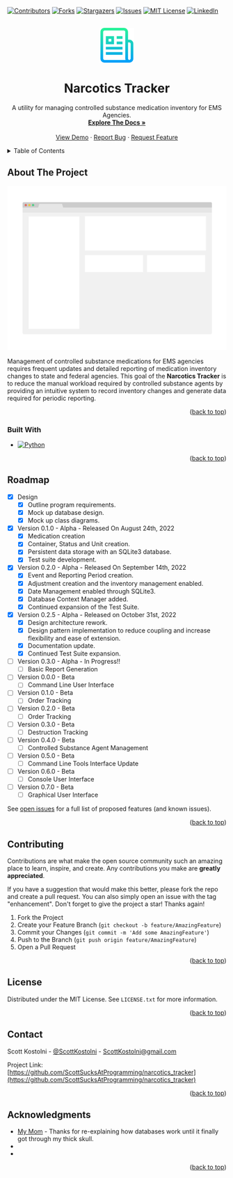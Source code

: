 <div id="top"></div>
<!--
*** Thanks for checking out the Best-README-Template. If you have a suggestion
*** that would make this better, please fork the repo and create a pull request
*** or simply open an issue with the tag "enhancement".
*** Don't forget to give the project a star!
*** Thanks again! Now go create something AMAZING! :D
-->

<!-- PROJECT SHIELDS -->
<!--
*** I'm using markdown "reference style" links for readability.
*** Reference links are enclosed in brackets [ ] instead of parentheses ( ).
*** See the bottom of this document for the declaration of the reference variables
*** for contributors-url, forks-url, etc. This is an optional, concise syntax you may use.
*** https://www.markdownguide.org/basic-syntax/#reference-style-links
-->

[![Contributors][contributors-shield]][contributors-url]
[![Forks][forks-shield]][forks-url] [![Stargazers][stars-shield]][stars-url]
[![Issues][issues-shield]][issues-url]
[![MIT License][license-shield]][license-url]
[![LinkedIn][linkedin-shield]][linkedin-url]

<!-- PROJECT LOGO -->
<br />
<div align="center">
  <a href="https://github.com/ScottSucksAtProgramming/narcotics_tracker">
    <img src="assets/logo.png" alt="Logo" width="80" height="80">
  </a>

<h1 align="center">Narcotics Tracker</h1>

  <p align="center">
    A utility for managing controlled substance medication inventory for EMS Agencies.
    <br />
    <a href="https://github.com/ScottSucksAtProgramming/narcotics_tracker"><strong>Explore The Docs »</strong></a>
    <br />
    <br />
    <a href="https://github.com/ScottSucksAtProgramming/narcotics_tracker">View Demo</a>
    ·
    <a href="https://github.com/ScottSucksAtProgramming/narcotics_tracker/issues">Report Bug</a>
    ·
    <a href="https://github.com/ScottSucksAtProgramming/narcotics_tracker/issues">Request Feature</a>
  </p>
</div>

<!-- TABLE OF CONTENTS -->
<details>
  <summary>Table of Contents</summary>
  <ol>
    <li>
      <a href="#about-the-project">About The Project</a>
      <ul>
        <li><a href="#built-with">Built With</a></li>
      </ul>
    </li>
    <li>
      <a href="#getting-started">Getting Started</a>
      <ul>
        <li><a href="#prerequisites">Prerequisites</a></li>
        <li><a href="#installation">Installation</a></li>
      </ul>
    </li>
    <li><a href="#usage">Usage</a></li>
    <li><a href="#roadmap">Roadmap</a></li>
    <li><a href="#contributing">Contributing</a></li>
    <li><a href="#license">License</a></li>
    <li><a href="#contact">Contact</a></li>
    <li><a href="#acknowledgments">Acknowledgments</a></li>
  </ol>
</details>

<!-- ABOUT THE PROJECT -->

## About The Project

[![Product Name Screen Shot][product-screenshot]](https://example.com)

Management of controlled substance medications for EMS agencies requires
frequent updates and detailed reporting of medication inventory changes to
state and federal agencies. This goal of the **Narcotics Tracker** is to reduce
the manual workload required by controlled substance agents by providing an
intuitive system to record inventory changes and generate data required for
periodic reporting.

<p align="right">(<a href="#top">back to top</a>)</p>

### Built With

-   [![Python][python.org]][python-url]

<p align="right">(<a href="#top">back to top</a>)</p>

<!-- GETTING STARTED -->

<!-- ## Getting Started

This is an example of how you may give instructions on setting up your project
locally. To get a local copy up and running follow these simple example steps. -->

<!-- ### Prerequisites

This is an example of how to list things you need to use the software and how
to install them.

-   npm
    ```sh
    npm install npm@latest -g
    ``` -->

<!-- ### Installation

1. Get a free API Key at [https://example.com](https://example.com)
2. Clone the repo
    ```sh
    git clone https://github.com/ScottSucksAtProgramming/narcotics_tracker.git
    ```
3. Install NPM packages
    ```sh
    npm install
    ```
4. Enter your API in `config.js`
    ```js
    const API_KEY = "ENTER YOUR API";
    ```

<p align="right">(<a href="#top">back to top</a>)</p> -->

<!-- USAGE EXAMPLES -->

<!-- ## Usage

Use this space to show useful examples of how a project can be used. Additional
screenshots, code examples and demos work well in this space. You may also link
to more resources.

_For more examples, please refer to the [Documentation](https://example.com)_

<p align="right">(<a href="#top">back to top</a>)</p> -->

<!-- ROADMAP -->

## Roadmap

-   [x] Design
    -   [x] Outline program requirements.
    -   [x] Mock up database design.
    -   [x] Mock up class diagrams.
-   [x] Version 0.1.0 - Alpha - Released On August 24th, 2022
    -   [x] Medication creation
    -   [x] Container, Status and Unit creation.
    -   [x] Persistent data storage with an SQLite3 database.
    -   [x] Test suite development.
-   [x] Version 0.2.0 - Alpha - Released On September 14th, 2022
    -   [x] Event and Reporting Period creation.
    -   [x] Adjustment creation and the inventory management enabled.
    -   [x] Date Management enabled through SQLite3.
    -   [x] Database Context Manager added.
    -   [x] Continued expansion of the Test Suite.
-   [x] Version 0.2.5 - Alpha - Released on October 31st, 2022
    -   [x] Design architecture rework.
    -   [x] Design pattern implementation to reduce coupling and increase
            flexibility and ease of extension.
    -   [x] Documentation update.
    -   [x] Continued Test Suite expansion.
-   [ ] Version 0.3.0 - Alpha - In Progress!!
    -   [ ] Basic Report Generation
-   [ ] Version 0.0.0 - Beta
    -   [ ] Command Line User Interface
-   [ ] Version 0.1.0 - Beta
    -   [ ] Order Tracking
-   [ ] Version 0.2.0 - Beta
    -   [ ] Order Tracking
-   [ ] Version 0.3.0 - Beta
    -   [ ] Destruction Tracking
-   [ ] Version 0.4.0 - Beta
    -   [ ] Controlled Substance Agent Management
-   [ ] Version 0.5.0 - Beta
    -   [ ] Command Line Tools Interface Update
-   [ ] Version 0.6.0 - Beta
    -   [ ] Console User Interface
-   [ ] Version 0.7.0 - Beta
    -   [ ] Graphical User Interface

See
[open issues](https://github.com/ScottSucksAtProgramming/narcotics_tracker/issues)
for a full list of proposed features (and known issues).

<p align="right">(<a href="#top">back to top</a>)</p>

<!-- CONTRIBUTING -->

## Contributing

Contributions are what make the open source community such an amazing place to
learn, inspire, and create. Any contributions you make are **greatly
appreciated**.

If you have a suggestion that would make this better, please fork the repo and
create a pull request. You can also simply open an issue with the tag
"enhancement". Don't forget to give the project a star! Thanks again!

1. Fork the Project
2. Create your Feature Branch (`git checkout -b feature/AmazingFeature`)
3. Commit your Changes (`git commit -m 'Add some AmazingFeature'`)
4. Push to the Branch (`git push origin feature/AmazingFeature`)
5. Open a Pull Request

<p align="right">(<a href="#top">back to top</a>)</p>

<!-- LICENSE -->

## License

Distributed under the MIT License. See `LICENSE.txt` for more information.

<p align="right">(<a href="#top">back to top</a>)</p>

<!-- CONTACT -->

## Contact

Scott Kostolni - [@ScottKostolni](https://twitter.com/ScottKostolni) -
ScottKostolni@gmail.com

Project Link:
[https://github.com/ScottSucksAtProgramming/narcotics_tracker](https://github.com/ScottSucksAtProgramming/narcotics_tracker)

<p align="right">(<a href="#top">back to top</a>)</p>

<!-- ACKNOWLEDGMENTS -->

## Acknowledgments

-   [My Mom](https://eileenk.com) - Thanks for re-explaining how databases work
    until it finally got through my thick skull.
-   []()
-   []()

<p align="right">(<a href="#top">back to top</a>)</p>

<!-- MARKDOWN LINKS & IMAGES -->
<!-- https://www.markdownguide.org/basic-syntax/#reference-style-links -->

[contributors-shield]:
    https://img.shields.io/github/contributors/ScottSucksAtProgramming/narcotics_tracker.svg?style=for-the-badge
[contributors-url]:
    https://github.com/ScottSucksAtProgramming/narcotics_tracker/graphs/contributors
[forks-shield]:
    https://img.shields.io/github/forks/ScottSucksAtProgramming/narcotics_tracker.svg?style=for-the-badge
[forks-url]:
    https://github.com/ScottSucksAtProgramming/narcotics_tracker/network/members
[stars-shield]:
    https://img.shields.io/github/stars/ScottSucksAtProgramming/narcotics_tracker.svg?style=for-the-badge
[stars-url]:
    https://github.com/ScottSucksAtProgramming/narcotics_tracker/stargazers
[issues-shield]:
    https://img.shields.io/github/issues/ScottSucksAtProgramming/narcotics_tracker.svg?style=for-the-badge
[issues-url]:
    https://github.com/ScottSucksAtProgramming/narcotics_tracker/issues
[license-shield]:
    https://img.shields.io/github/license/ScottSucksAtProgramming/narcotics_tracker.svg?style=for-the-badge
[license-url]:
    https://github.com/ScottSucksAtProgramming/narcotics_tracker/blob/master/LICENSE.txt
[linkedin-shield]:
    https://img.shields.io/badge/-LinkedIn-black.svg?style=for-the-badge&logo=linkedin&colorB=555
[linkedin-url]: https://linkedin.com/in/scottkostolni
[product-screenshot]: assets/screenshot.png
[next.js]:
    https://img.shields.io/badge/next.js-000000?style=for-the-badge&logo=nextdotjs&logoColor=white
[next-url]: https://nextjs.org/
[react.js]:
    https://img.shields.io/badge/React-20232A?style=for-the-badge&logo=react&logoColor=61DAFB
[react-url]: https://reactjs.org/
[vue.js]:
    https://img.shields.io/badge/Vue.js-35495E?style=for-the-badge&logo=vuedotjs&logoColor=4FC08D
[vue-url]: https://vuejs.org/
[angular.io]:
    https://img.shields.io/badge/Angular-DD0031?style=for-the-badge&logo=angular&logoColor=white
[angular-url]: https://angular.io/
[svelte.dev]:
    https://img.shields.io/badge/Svelte-4A4A55?style=for-the-badge&logo=svelte&logoColor=FF3E00
[svelte-url]: https://svelte.dev/
[laravel.com]:
    https://img.shields.io/badge/Laravel-FF2D20?style=for-the-badge&logo=laravel&logoColor=white
[laravel-url]: https://laravel.com
[bootstrap.com]:
    https://img.shields.io/badge/Bootstrap-563D7C?style=for-the-badge&logo=bootstrap&logoColor=white
[bootstrap-url]: https://getbootstrap.com
[jquery.com]:
    https://img.shields.io/badge/jQuery-0769AD?style=for-the-badge&logo=jquery&logoColor=white
[jquery-url]: https://jquery.com
[python.org]:
    https://img.shields.io/badge/python-3670A0?style=for-the-badge&logo=python&logoColor=ffdd54
[python-url]: https://jquery.com
